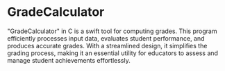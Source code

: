 # GradeCalculator
"GradeCalculator" in C is a swift tool for computing grades. This program efficiently processes input data, evaluates student performance, and produces accurate grades. With a streamlined design, it simplifies the grading process, making it an essential utility for educators to assess and manage student achievements effortlessly.
